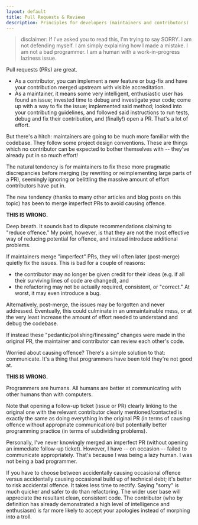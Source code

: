 ```yaml
---
layout: default
title: Pull Requests & Reviews
description: Principles for developers (maintainers and contributors)
---
```


> disclaimer: If I've asked you to read this, I'm trying to say SORRY. I am not defending myself. I am simply explaining how I made a mistake.
> I am not a bad programmer. I am a human with a work-in-progress laziness issue.

Pull requests (PRs) are great.

- As a contributor, you can implement a new feature or bug-fix and have your contribution merged upstream with visible accreditation.
- As a maintainer, it means some very intelligent, enthusiastic user has found an issue; invested time to debug and investigate your code; come up with a way to fix the issue; implemented said method; looked into your contributing guidelines, and followed said instructions to run tests, debug and fix their contribution, and (finally!) open a PR. That's a lot of effort.

But there's a hitch: maintainers are going to be much more familiar with the codebase. They follow some project design conventions. These are things which no contributor can be expected to bother themselves with -- they've already put in so much effort!

The natural tendency is for maintainers to fix these more pragmatic discrepancies before merging (by rewriting or reimplementing large parts of a PR), seemingly ignoring or belittling the massive amount of effort contributors have put in.

The new tendency (thanks to many other articles and blog posts on this topic) has been to merge imperfect PRs to avoid causing offence.

**THIS IS WRONG.**

Deep breath. It sounds bad to dispute recommendations claiming to "reduce offence." My point, however, is that they are not the most effective way of reducing potential for offence, and instead introduce additional problems.

If maintainers merge "imperfect" PRs, they will often later (post-merge) quietly fix the issues. This is bad for a couple of reasons:

- the contributor may no longer be given credit for their ideas (e.g. if all their surviving lines of code are changed), and
- the refactoring may not be actually required, consistent, or "correct." At worst, it may even introduce a bug.

Alternatively, post-merge, the issues may be forgotten and never addressed. Eventually, this could culminate in an unmaintainable mess, or at the very least increase the amount of effort needed to understand and debug the codebase.

If instead these "pedantic/polishing/finessing" changes were made in the original PR, the maintainer and contributor can review each other's code.

Worried about causing offence? There's a simple solution to that: communicate. It's a thing that programmers have been told they're not good at.

**THIS IS WRONG.**

Programmers are humans. All humans are better at communicating with other humans than with computers.

Note that opening a follow-up ticket (issue or PR) clearly linking to the original one with the relevant contributor clearly mentioned/contacted is exactly the same as doing everything in the original PR (in terms of causing offence without appropriate communication) but potentially better programming practice (in terms of subdividing problems).

Personally, I've never knowingly merged an imperfect PR (without opening an immediate follow-up ticket).
However, I have -- on occasion -- failed to communicate appropriately.
That's because I was being a lazy human. I was not being a bad programmer.

If you have to choose between accidentally causing occasional offence versus accidentally causing occasional build up of technical debt; it's better to risk accidental offence. It takes less time to rectify. Saying "sorry" is much quicker and safer to do than refactoring. The wider user base will appreciate the resultant clean, consistent code. The contributor (who by definition has already demonstrated a high level of intelligence and enthusiasm) is far more likely to accept your apologies instead of morphing into a troll.

